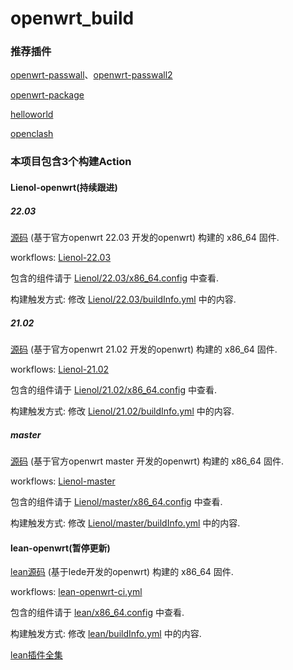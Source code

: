 # openwrt_build

### 推荐插件

[openwrt-passwall](https://github.com/xiaorouji/openwrt-passwall/tree/main)、[openwrt-passwall2](https://github.com/xiaorouji/openwrt-passwall2)

[openwrt-package](https://github.com/Lienol/openwrt-package)

[helloworld](https://github.com/fw876/helloworld)

[openclash](https://github.com/vernesong/OpenClash)

### 本项目包含3个构建Action

#### Lienol-openwrt(持续跟进)

##### 22.03

[源码](https://github.com/Lienol/openwrt/tree/22.03) (基于官方openwrt 22.03 开发的openwrt)  构建的 x86_64 固件.  

workflows: [Lienol-22.03](https://github.com/miaoxinwei/openwrt_build/blob/master/.github/workflows/Lienol-openwrt-ci-22.03.yml)

包含的组件请于 [Lienol/22.03/x86_64.config](https://github.com/miaoxinwei/openwrt_build/blob/master/Lienol/22.03/x86_64.config) 中查看.  

构建触发方式: 修改 [Lienol/22.03/buildInfo.yml](https://github.com/miaoxinwei/openwrt_build/blob/master/Lienol/22.03/buildInfo.yml) 中的内容.  



##### 21.02

[源码](https://github.com/Lienol/openwrt/tree/21.02) (基于官方openwrt 21.02 开发的openwrt)  构建的 x86_64 固件.  

workflows: [Lienol-21.02](https://github.com/miaoxinwei/openwrt_build/blob/master/.github/workflows/Lienol-openwrt-ci-21.02.yml)

包含的组件请于 [Lienol/21.02/x86_64.config](https://github.com/miaoxinwei/openwrt_build/blob/master/Lienol/21.02/x86_64.config) 中查看.  

构建触发方式: 修改 [Lienol/21.02/buildInfo.yml](https://github.com/miaoxinwei/openwrt_build/blob/master/Lienol/21.02/buildInfo.yml) 中的内容.  



##### master

[源码](https://github.com/Lienol/openwrt/tree/master) (基于官方openwrt master 开发的openwrt)  构建的 x86_64 固件.  

workflows: [Lienol-master](https://github.com/miaoxinwei/openwrt_build/blob/master/.github/workflows/Lienol-openwrt-ci-master.yml)

包含的组件请于 [Lienol/master/x86_64.config](https://github.com/miaoxinwei/openwrt_build/blob/master/Lienol/master/x86_64.config) 中查看.  

构建触发方式: 修改 [Lienol/master/buildInfo.yml](https://github.com/miaoxinwei/openwrt_build/blob/master/Lienol/master/buildInfo.yml) 中的内容.  




#### lean-openwrt(暂停更新)
[lean源码](https://github.com/coolsnowwolf/lede) (基于lede开发的openwrt) 构建的 x86_64 固件.  

workflows: [lean-openwrt-ci.yml](https://github.com/miaoxinwei/openwrt_build/blob/master/.github/workflows/lean-openwrt-ci.yml)

包含的组件请于 [lean/x86_64.config](https://github.com/miaoxinwei/openwrt_build/blob/master/lean/x86_64.config) 中查看.  

构建触发方式: 修改 [lean/buildInfo.yml](https://github.com/miaoxinwei/openwrt_build/blob/master/lean/buildInfo.yml) 中的内容.  

[lean插件全集](https://www.right.com.cn/forum/thread-3682029-1-1.html)  
